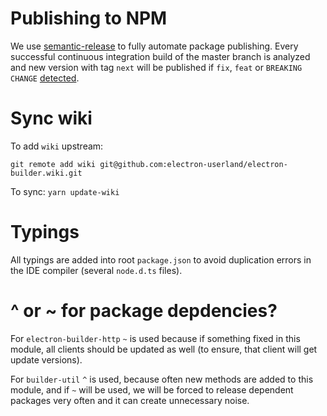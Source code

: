 # Publishing to NPM
We use [semantic-release](https://github.com/semantic-release/semantic-release) to fully automate package publishing.
Every successful continuous integration build of the master branch is analyzed and
new version with tag `next` will be published if `fix`, `feat` or `BREAKING CHANGE` [detected](https://github.com/semantic-release/semantic-release#patch-release).

# Sync wiki
To add `wiki` upstream:
```
git remote add wiki git@github.com:electron-userland/electron-builder.wiki.git
```

To sync: `yarn update-wiki`

# Typings

All typings are added into root `package.json` to avoid duplication errors in the IDE compiler (several `node.d.ts` files).

# ^ or ~ for package depdencies?

For `electron-builder-http` `~` is used because if something fixed in this module, all clients should be updated as well (to ensure, that client will get update versions).

For `builder-util` `^` is used, because often new methods are added to this module, and if `~` will be used, we will be forced to release dependent packages very often and it can create unnecessary noise.